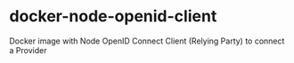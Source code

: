 # docker-node-openid-client
Docker image with Node OpenID Connect Client (Relying Party) to connect a Provider
